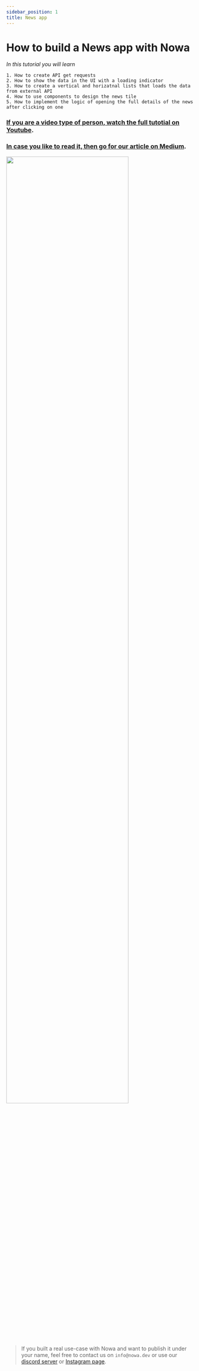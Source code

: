 ```yaml
---
sidebar_position: 1
title: News app
---
```


# How to build a News app with Nowa
*In this tutorial you will learn*
```
1. How to create API get requests
2. How to show the data in the UI with a loading indicator
3. How to create a vertical and horizatnal lists that loads the data from external API
4. How to use components to design the news tile
5. How to implement the logic of opening the full details of the news after clicking on one
```

### [If you are a video type of person, watch the full tutotial on Youtube](https://www.youtube.com/watch?v=UnnskF9AIi4). 

### [In case you like to read it, then go for our article on Medium](https://medium.com/@nowa.dev/how-to-build-your-flutter-news-app-without-coding-in-10-minutes-using-nowa-256a014d52de). 

<img src="../../img/gifs/news_app.gif"  width="80%"/> 

> If you built a real use-case with Nowa and want to publish it under your name, feel free to contact us on `info@nowa.dev` or use our [discord server](https://discord.com/invite/ByKfn3H7gX) or [Instagram page](https://instagram.com/nowa.dev).
